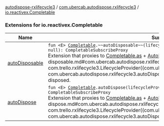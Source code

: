 [autodispose-rxlifecycle3](../../index.md) / [com.ubercab.autodispose.rxlifecycle3](../index.md) / [io.reactivex.Completable](./index.md)

### Extensions for io.reactivex.Completable

| Name | Summary |
|---|---|
| [autoDisposable](auto-disposable.md) | `fun <E> `[`Completable`](http://reactivex.io/RxJava/2.x/javadoc/io/reactivex/Completable.html)`.~~autoDisposable~~(lifecycleProvider: LifecycleProvider<`[`E`](auto-disposable.md#E)`>, event: `[`E`](auto-disposable.md#E)`? = null): CompletableSubscribeProxy`<br>Extension that proxies to [Completable.as](http://reactivex.io/RxJava/2.x/javadoc/io/reactivex/Completable.html) + [AutoDispose.autoDisposable](#) and takes an [event](auto-disposable.md#com.ubercab.autodispose.rxlifecycle3$autoDisposable(io.reactivex.Completable, com.trello.rxlifecycle3.LifecycleProvider((com.ubercab.autodispose.rxlifecycle3.autoDisposable.E)), com.ubercab.autodispose.rxlifecycle3.autoDisposable.E)/event) when subscription will be disposed. |
| [autoDispose](auto-dispose.md) | `fun <E> `[`Completable`](http://reactivex.io/RxJava/2.x/javadoc/io/reactivex/Completable.html)`.autoDispose(lifecycleProvider: LifecycleProvider<`[`E`](auto-dispose.md#E)`>, event: `[`E`](auto-dispose.md#E)`? = null): CompletableSubscribeProxy`<br>Extension that proxies to [Completable.as](http://reactivex.io/RxJava/2.x/javadoc/io/reactivex/Completable.html) + [AutoDispose.autoDisposable](#) and takes an [event](auto-dispose.md#com.ubercab.autodispose.rxlifecycle3$autoDispose(io.reactivex.Completable, com.trello.rxlifecycle3.LifecycleProvider((com.ubercab.autodispose.rxlifecycle3.autoDispose.E)), com.ubercab.autodispose.rxlifecycle3.autoDispose.E)/event) when subscription will be disposed. |
